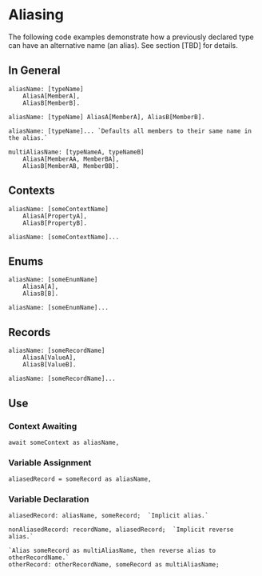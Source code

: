 # Aliasing

The following code examples demonstrate how a previously declared type can have an alternative name (an alias). See section \[TBD] for details.

## In General

```
aliasName: [typeName] 
    AliasA[MemberA], 
    AliasB[MemberB].
```

```
aliasName: [typeName] AliasA[MemberA], AliasB[MemberB].
```

```
aliasName: [typeName]... `Defaults all members to their same name in the alias.`
```

```
multiAliasName: [typeNameA, typeNameB]
    AliasA[MemberAA, MemberBA],
    AliasB[MemberAB, MemberBB].
```

## Contexts

```
aliasName: [someContextName]
    AliasA[PropertyA],
    AliasB[PropertyB].
```

```
aliasName: [someContextName]...
```

## Enums

```
aliasName: [someEnumName]
    AliasA[A],
    AliasB[B].
```

```
aliasName: [someEnumName]...
```

## Records

```
aliasName: [someRecordName]
    AliasA[ValueA],
    AliasB[ValueB].
```

```
aliasName: [someRecordName]...
```

## Use

### Context Awaiting

```
await someContext as aliasName,
```

### Variable Assignment

```
aliasedRecord = someRecord as aliasName,
```

### Variable Declaration

```
aliasedRecord: aliasName, someRecord;  `Implicit alias.`
```

```
nonAliasedRecord: recordName, aliasedRecord;  `Implicit reverse alias.`
```

```
`Alias someRecord as multiAliasName, then reverse alias to otherRecordName.`
otherRecord: otherRecordName, someRecord as multiAliasName;
```
